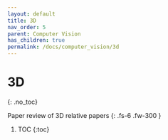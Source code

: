 ```yaml
---
layout: default
title: 3D
nav_order: 5
parent: Computer Vision
has_children: true
permalink: /docs/computer_vision/3d
---
```


# 3D
{: .no_toc}

Paper review of 3D relative papers
{: .fs-6 .fw-300 }
1. TOC
{:toc}
